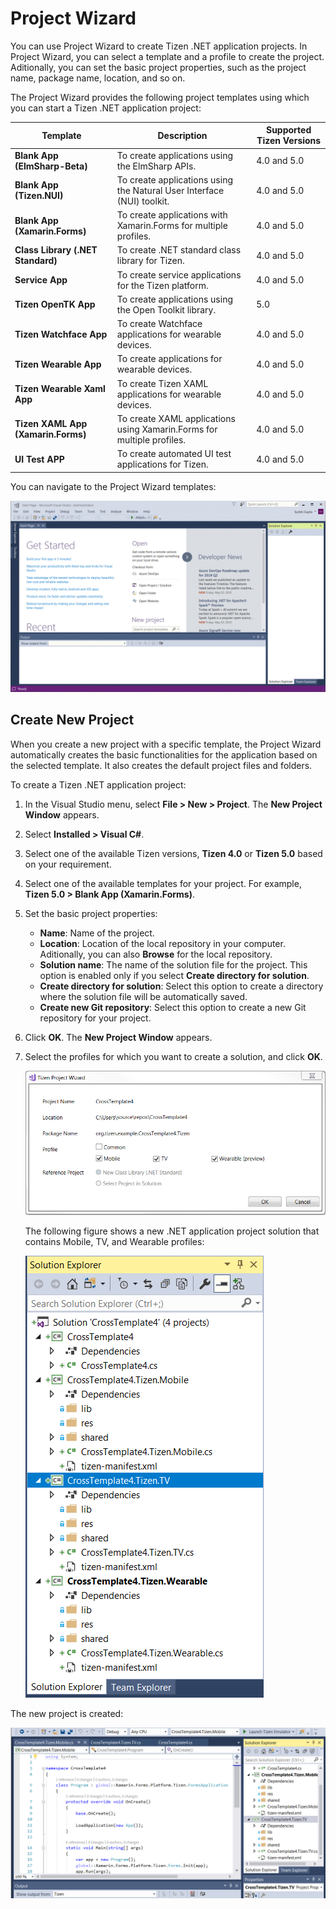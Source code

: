 # Project Wizard

You can use Project Wizard to create Tizen .NET application projects. In Project Wizard, you can select a template and a profile to create the project. Aditionally, you can set the basic project properties, such as the project name, package name, location, and so on.

The Project Wizard provides the following project templates using which you can start a Tizen .NET application project:

Template | Description | Supported Tizen Versions
-------- | ----------- | ------------------------
**Blank App (ElmSharp-Beta)** | To create applications using the ElmSharp APIs. | 4.0 and 5.0
**Blank App (Tizen.NUI)** | To create applications using the Natural User Interface (NUI) toolkit. | 4.0 and 5.0
**Blank App (Xamarin.Forms)** | To create applications with Xamarin.Forms for multiple profiles. | 4.0 and 5.0
**Class Library (.NET Standard)** | To create .NET standard class library for Tizen. | 4.0 and 5.0
**Service App** | To create service applications for the Tizen platform. | 4.0 and 5.0
**Tizen OpenTK App** | To create applications using the Open Toolkit library. | 5.0
**Tizen Watchface App** | To create Watchface applications for wearable devices. | 4.0 and 5.0
**Tizen Wearable App** | To create applications for wearable devices. | 4.0 and 5.0
**Tizen Wearable Xaml App** | To create Tizen XAML applications for wearable devices. | 4.0 and 5.0
**Tizen XAML App (Xamarin.Forms)** | To create XAML applications using Xamarin.Forms for multiple profiles. | 4.0 and 5.0
**UI Test APP** | To create automated UI test applications for Tizen. | 4.0 and 5.0

You can navigate to the Project Wizard templates:

![Project Wizard templates for .NET projects](media/v5_project_templates.gif)

## Create New Project

When you create a new project with a specific template, the Project Wizard automatically creates the basic functionalities for the application based on the selected template. It also creates the default project files and folders.

To create a Tizen .NET application project:

1. In the Visual Studio menu, select **File &gt; New &gt; Project**. The **New Project Window** appears. 
2. Select **Installed &gt; Visual C#**. 
3. Select one of the available Tizen versions, **Tizen 4.0** or **Tizen 5.0** based on your requirement.
4. Select one of the available templates for your project. For example, **Tizen 5.0 > Blank App (Xamarin.Forms)**.
5. Set the basic project properties:
    - **Name**: Name of the project.
    - **Location**: Location of the local repository in your computer. Aditionally, you can also **Browse** for the local repository.
    - **Solution name**: The name of the solution file for the project. This option is enabled only if you select **Create directory for solution**.
    - **Create directory for solution**: Select this option to create a directory where the solution file will be automatically saved.
    - **Create new Git repository**: Select this option to create a new Git repository for your project.
6. Click **OK**. The **New Project Window** appears.
7. Select the profiles for which you want to create a solution, and click **OK**.

    ![Select profiles](media/projectwizard-profile.png) 

    The following figure shows a new .NET application project solution that contains Mobile, TV, and Wearable profiles:

    ![Solution with mobile and TV profiles](media/projectwizard-solution.png)

The new project is created:

![New project](media/new-project.png)
